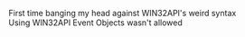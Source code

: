 First time banging my head against WIN32API's weird syntax  
Using WIN32API Event Objects wasn't allowed
